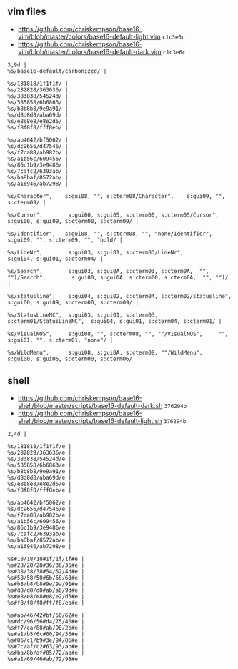 ## vim files

- <https://github.com/chriskempson/base16-vim/blob/master/colors/base16-default-light.vim> `c1c3e6c`
- <https://github.com/chriskempson/base16-vim/blob/master/colors/base16-default-dark.vim> `c1c3e6c`

```
3,9d |
%s/base16-default/carbonized/ |

%s/181818/1f1f1f/ |
%s/282828/363636/ |
%s/383838/54524d/ |
%s/585858/6b6863/ |
%s/b8b8b8/9e9a91/ |
%s/d8d8d8/aba69d/ |
%s/e8e8e8/e8e2d5/ |
%s/f8f8f8/fff8eb/ |

%s/ab4642/bf5062/ |
%s/dc9656/d47546/ |
%s/f7ca88/ab982b/ |
%s/a1b56c/609456/ |
%s/86c1b9/3e9486/ |
%s/7cafc2/6393ab/ |
%s/ba8baf/8572ab/ |
%s/a16946/ab7298/ |

%s/Character",    s:gui08, "", s:cterm08/Character",    s:gui09, "", s:cterm09/ |

%s/Cursor",        s:gui00, s:gui05, s:cterm00, s:cterm05/Cursor",        s:gui00, s:gui09, s:cterm00, s:cterm09/ |

%s/Identifier",   s:gui08, "", s:cterm08, "", "none/Identifier",   s:gui09, "", s:cterm09, "", "bold/ |

%s/LineNr",        s:gui03, s:gui01, s:cterm03/LineNr",        s:gui04, s:gui01, s:cterm04/ |

%s/Search",        s:gui03, s:gui0A, s:cterm03, s:cterm0A,  "", "")/Search",        s:gui00, s:gui0A, s:cterm00, s:cterm0A,  "", "")/ |

%s/statusline",    s:gui04, s:gui02, s:cterm04, s:cterm02/statusline",    s:gui00, s:gui09, s:cterm00, s:cterm09/ |

%s/StatusLineNC",  s:gui03, s:gui01, s:cterm03, s:cterm01/StatusLineNC",  s:gui04, s:gui01, s:cterm04, s:cterm01/ |

%s/VisualNOS",     s:gui08, "", s:cterm08, "", ""/VisualNOS",     "", s:gui01, "", s:cterm01, "none"/ |

%s/WildMenu",      s:gui08, s:gui0A, s:cterm08, ""/WildMenu",      s:gui00, s:gui06, s:cterm00, s:cterm06/
```

## shell

- <https://github.com/chriskempson/base16-shell/blob/master/scripts/base16-default-dark.sh> `376294b`
- <https://github.com/chriskempson/base16-shell/blob/master/scripts/base16-default-light.sh> `376294b`

```
2,4d |

%s/181818/1f1f1f/e |
%s/282828/363636/e |
%s/383838/54524d/e |
%s/585858/6b6863/e |
%s/b8b8b8/9e9a91/e |
%s/d8d8d8/aba69d/e |
%s/e8e8e8/e8e2d5/e |
%s/f8f8f8/fff8eb/e |

%s/ab4642/bf5062/e |
%s/dc9656/d47546/e |
%s/f7ca88/ab982b/e |
%s/a1b56c/609456/e |
%s/86c1b9/3e9486/e |
%s/7cafc2/6393ab/e |
%s/ba8baf/8572ab/e |
%s/a16946/ab7298/e |

%s#18/18/18#1f/1f/1f#e |
%s#28/28/28#36/36/36#e |
%s#38/38/38#54/52/4d#e |
%s#58/58/58#6b/68/63#e |
%s#b8/b8/b8#9e/9a/91#e |
%s#d8/d8/d8#ab/a6/9d#e |
%s#e8/e8/e8#e8/e2/d5#e |
%s#f8/f8/f8#ff/f8/eb#e |

%s#ab/46/42#bf/50/62#e |
%s#dc/96/56#d4/75/46#e |
%s#f7/ca/88#ab/98/2b#e |
%s#a1/b5/6c#60/94/56#e |
%s#86/c1/b9#3e/94/86#e |
%s#7c/af/c2#63/93/ab#e |
%s#ba/8b/af#85/72/ab#e |
%s#a1/69/46#ab/72/98#e
```

